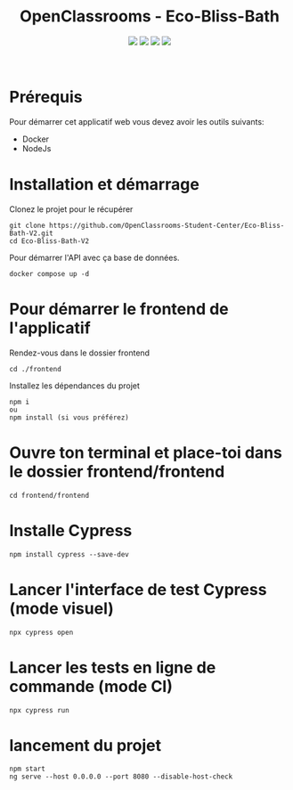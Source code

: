 <div align="center">

# OpenClassrooms - Eco-Bliss-Bath

</div>

<p align="center">
    <img src="https://img.shields.io/badge/MariaDB-v11.7.2-blue">
    <img src="https://img.shields.io/badge/Symfony-v6.2-blue">
    <img src="https://img.shields.io/badge/Angular-v13.3.0-blue">
    <img src="https://img.shields.io/badge/docker--build-passing-brightgreen">
  <br><br><br>
</p>

# Prérequis

Pour démarrer cet applicatif web vous devez avoir les outils suivants:

- Docker
- NodeJs

# Installation et démarrage

Clonez le projet pour le récupérer

```
git clone https://github.com/OpenClassrooms-Student-Center/Eco-Bliss-Bath-V2.git
cd Eco-Bliss-Bath-V2
```

Pour démarrer l'API avec ça base de données.

```
docker compose up -d
```

# Pour démarrer le frontend de l'applicatif

Rendez-vous dans le dossier frontend

```
cd ./frontend
```

Installez les dépendances du projet

```
npm i
ou
npm install (si vous préférez)
```

# Ouvre ton terminal et place-toi dans le dossier frontend/frontend

```
cd frontend/frontend
```

# Installe Cypress

```
npm install cypress --save-dev
```

# Lancer l'interface de test Cypress (mode visuel)

```
npx cypress open
```

# Lancer les tests en ligne de commande (mode CI)

```
npx cypress run
```

# lancement du projet

```
npm start
ng serve --host 0.0.0.0 --port 8080 --disable-host-check
```
